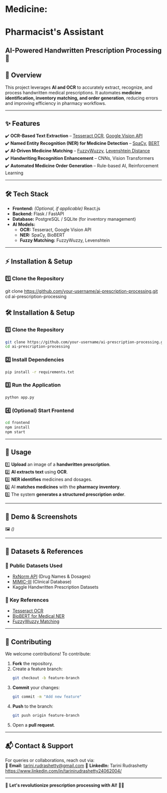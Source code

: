 # Medicine:
# Pharmacist's Assistant
## AI-Powered Handwritten Prescription Processing 🚀  

## 📌 Overview  
This project leverages **AI and OCR** to accurately extract, recognize, and process handwritten medical prescriptions. It automates **medicine identification, inventory matching, and order generation**, reducing errors and improving efficiency in pharmacy workflows.  

---

## ✨ Features  
✔️ **OCR-Based Text Extraction** – [Tesseract OCR](https://github.com/tesseract-ocr/tesseract), [Google Vision API](https://cloud.google.com/vision/docs/ocr)  
✔️ **Named Entity Recognition (NER) for Medicine Detection** – [SpaCy](https://spacy.io/usage/training), [BERT](https://github.com/dmis-lab/biobert)  
✔️ **AI-Driven Medicine Matching** – [FuzzyWuzzy](https://github.com/seatgeek/fuzzywuzzy), [Levenshtein Distance](https://www.nltk.org/_modules/nltk/metrics/distance.html)  
✔️ **Handwriting Recognition Enhancement** – CNNs, Vision Transformers  
✔️ **Automated Medicine Order Generation** – Rule-based AI, Reinforcement Learning  

---

## 🛠 Tech Stack  

- **Frontend:** *(Optional, if applicable)* React.js  
- **Backend:** Flask / FastAPI  
- **Database:** PostgreSQL / SQLite (for inventory management)  
- **AI Models:**  
  - **OCR:** Tesseract, Google Vision API  
  - **NER:** SpaCy, BioBERT  
  - **Fuzzy Matching:** FuzzyWuzzy, Levenshtein  

---

## ⚡ Installation & Setup  

### 1️⃣ Clone the Repository  

git clone https://github.com/your-username/ai-prescription-processing.git
cd ai-prescription-processing

## 🛠 Installation & Setup  

### 1️⃣ Clone the Repository  
```bash
git clone https://github.com/your-username/ai-prescription-processing.git
cd ai-prescription-processing
```

### 2️⃣ Install Dependencies  
```bash
pip install -r requirements.txt
```

### 3️⃣ Run the Application  
```bash
python app.py
```

### 4️⃣ (Optional) Start Frontend  
```bash
cd frontend
npm install
npm start
```

---

## 🚀 Usage  

1️⃣ **Upload** an image of a **handwritten prescription**.  
2️⃣ **AI extracts text** using **OCR**.  
3️⃣ **NER identifies** medicines and dosages.  
4️⃣ AI **matches medicines** with the **pharmacy inventory**.  
5️⃣ The system **generates a structured prescription order**.  

---

## 📸 Demo & Screenshots  
🖼 *()*  

---

## 📂 Datasets & References  

### 📌 **Public Datasets Used**  
- [RxNorm API](https://www.nlm.nih.gov/research/umls/rxnorm/) (Drug Names & Dosages)  
- [MIMIC-III](https://physionet.org/content/mimiciii/1.4/) (Clinical Database)  
- Kaggle Handwritten Prescription Datasets  

### 📌 **Key References**  
- [Tesseract OCR](https://github.com/tesseract-ocr/tesseract)  
- [BioBERT for Medical NER](https://github.com/dmis-lab/biobert)  
- [FuzzyWuzzy Matching](https://github.com/seatgeek/fuzzywuzzy)  

---

## 🤝 Contributing  

We welcome contributions! To contribute:  

1. **Fork** the repository.  
2. Create a feature branch:  
   ```bash
   git checkout -b feature-branch
   ```
3. **Commit** your changes:  
   ```bash
   git commit -m "Add new feature"
   ```
4. **Push** to the branch:  
   ```bash
   git push origin feature-branch
   ```
5. Open a **pull request**.  

---

## 📬 Contact & Support  

For queries or collaborations, reach out via:  
📧 **Email:** tarini.rudrashetty@gmail.com
🔗 **LinkedIn:** Tarini Rudrashetty https://www.linkedin.com/in/tarinirudrashetty24062004/

---

🚀 **Let's revolutionize prescription processing with AI!** 🏥🔬  
